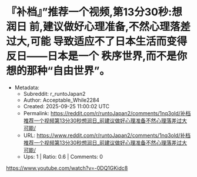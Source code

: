 # 『补档』”推荐一个视频,第13分30秒:想润日 前,建议做好心理准备,不然心理落差过大,可能 导致适应不了日本生活而变得反日——日本是一个 秩序世界,而不是你想的那种“自由世界”。

- Metadata:
  - Subreddit: r_runtoJapan2
  - Author: Acceptable_While2284
  - Created: 2025-09-25 11:00:02 UTC
  - Permalink: https://reddit.com/r/runtoJapan2/comments/1nq3old/补档推荐一个视频第13分30秒想润日_前建议做好心理准备不然心理落差过大可能/
  - URL: https://www.reddit.com/r/runtoJapan2/comments/1nq3old/补档推荐一个视频第13分30秒想润日_前建议做好心理准备不然心理落差过大可能/
  - Ups: 1 | Ratio: 0.6 | Comments: 0


<https://www.youtube.com/watch?v=-0DQ1GKidc8>

